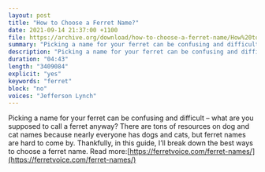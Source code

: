 ```yaml
---
layout: post
title: "How to Choose a Ferret Name?"
date: 2021-09-14 21:37:00 +1100
file: https://archive.org/download/how-to-choose-a-ferret-name/How%20to%20Choose%20a%20Ferret%20Name.mp3
summary: "Picking a name for your ferret can be confusing and difficult – what are you supposed to call a ferret anyway? "
description: "Picking a name for your ferret can be confusing and difficult – what are you supposed to call a ferret anyway?"
duration: "04:43" 
length: "3409084"
explicit: "yes" 
keywords: "ferret"
block: "no" 
voices: "Jefferson Lynch"
---
```


Picking a name for your ferret can be confusing and difficult – what are you supposed to call a ferret anyway? There are tons of resources on dog and cat names because nearly everyone has dogs and cats, but ferret names are hard to come by. Thankfully, in this guide, I’ll break down the best ways to choose a ferret name. Read more:[https://ferretvoice.com/ferret-names/](https://ferretvoice.com/ferret-names/)